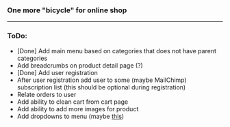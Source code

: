 ### One more "bicycle" for online shop
___
### ToDo:
- [Done] Add main menu based on categories that does not have parent categories
- Add breadcrumbs on product detail page (?)
- [Done] Add user registration
- After user registration add user to some (maybe MailChimp) subscription list (this should be optional during registration)
- Relate orders to user
- Add ability to clean cart from cart page
- Add ability to add more images for product
- Add dropdowns to menu (maybe [this](https://codepen.io/philhoyt/pen/ujHzd)) 
